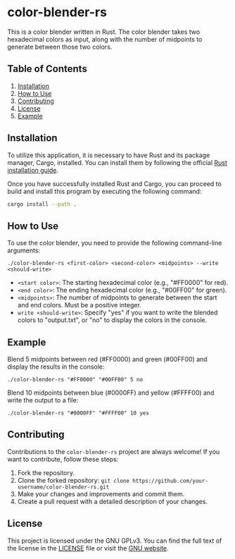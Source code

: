 # color-blender-rs

This is a color blender written in Rust. The color blender takes two hexadecimal colors as input, along with the number of midpoints to generate between those two colors.

## Table of Contents

1. [Installation](#installation)
2. [How to Use](#how-to-use)
3. [Contributing](#contributing)
4. [License](#license)
5. [Example](#example)

## Installation

To utilize this application, it is necessary to have Rust and its package manager, Cargo, installed. You can install them by following the official [Rust installation guide](https://www.rust-lang.org/tools/install).

Once you have successfully installed Rust and Cargo, you can proceed to build and install this program by executing the following command:

```bash
cargo install --path .
```

## How to Use

To use the color blender, you need to provide the following command-line arguments:

```./color-blender-rs <first-color> <second-color> <midpoints> --write <should-write>```

  - `<start color>`: The starting hexadecimal color (e.g., "\#FF0000" for red).
  - `<end color>`: The ending hexadecimal color (e.g., "\#00FF00" for green).
  - `<midpoints>`: The number of midpoints to generate between the start and end colors. Must be a positive integer.
  - `write <should-write>`: Specify "yes" if you want to write the blended colors to "output.txt", or "no" to display the colors in the console.

## Example

Blend 5 midpoints between red (\#FF0000) and green (\#00FF00) and display the results in the console:

```./color-blender-rs "#FF0000" "#00FF00" 5 no```

Blend 10 midpoints between blue (\#0000FF) and yellow (\#FFFF00) and write the output to a file:

```./color-blender-rs "#0000FF" "#FFFF00" 10 yes```

## Contributing

Contributions to the `color-blender-rs` project are always welcome\! If you want to contribute, follow these steps:

1.  Fork the repository.
2.  Clone the forked repository: ```git clone https://github.com/your-username/color-blender-rs.git```
3.  Make your changes and improvements and commit them.
4.  Create a pull request with a detailed description of your changes.

## License

This project is licensed under the GNU GPLv3. You can find the full text of the license in the [LICENSE](LICENSE) file or visit the [GNU website](https://www.gnu.org/licenses/gpl-3.0.html).

